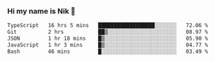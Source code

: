 ### Hi my name is Nik 👋

<!--
**NikDoe/NikDoe** is a ✨ _special_ ✨ repository because its `README.md` (this file) appears on your GitHub profile.

Here are some ideas to get you started:

- 🔭 I’m currently working on ...
- 🌱 I’m currently learning ...
- 👯 I’m looking to collaborate on ...
- 🤔 I’m looking for help with ...
- 💬 Ask me about ...
- 📫 How to reach me: ...
- 😄 Pronouns: ...
- ⚡ Fun fact: ...
-->

<!--START_SECTION:waka-->

```txt
TypeScript   16 hrs 5 mins   ██████████████████░░░░░░░   72.06 %
Git          2 hrs           ██▒░░░░░░░░░░░░░░░░░░░░░░   08.97 %
JSON         1 hr 18 mins    █▒░░░░░░░░░░░░░░░░░░░░░░░   05.90 %
JavaScript   1 hr 3 mins     █▒░░░░░░░░░░░░░░░░░░░░░░░   04.77 %
Bash         46 mins         █░░░░░░░░░░░░░░░░░░░░░░░░   03.49 %
```

<!--END_SECTION:waka-->
